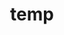 ---
layout: page
title: temp
name: "Ioanna Thoma"
role: "Postdoctoral Researcher"
img: "assets/img/group-members/Ioanna"
importance: 8
github: "https://www.github.com/IoannaThoma"
after: "Research Associate in the Alan Turing Institute"
years: "2021-2023"
---